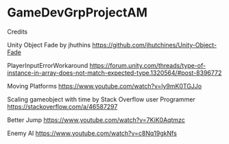 # GameDevGrpProjectAM

Credits

Unity Object Fade by jhuthins
https://github.com/jhutchines/Unity-Object-Fade

PlayerInputErrorWorkaround
https://forum.unity.com/threads/type-of-instance-in-array-does-not-match-expected-type.1320564/#post-8396772

Moving Platforms
https://www.youtube.com/watch?v=ly9mK0TGJJo

Scaling gameobject with time by Stack Overflow user Programmer
https://stackoverflow.com/a/46587297

Better Jump
https://www.youtube.com/watch?v=7KiK0Aqtmzc

Enemy AI
https://www.youtube.com/watch?v=c8Nq19gkNfs